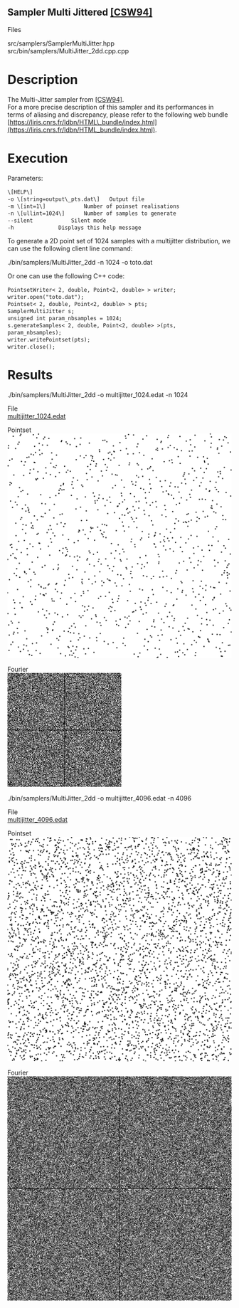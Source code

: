Sampler Multi Jittered [\[CSW94\]](https://dl.acm.org/citation.cfm?id=180895.180927)
------------------------------------------------------------------------------------

Files

src/samplers/SamplerMultiJitter.hpp  
src/bin/samplers/MultiJitter\_2dd.cpp.cpp

Description
===========

The Multi-Jitter sampler from [\[CSW94\]](https://www.researchgate.net/publication/262372120_Multi-Jittered_Sampling).  
For a more precise description of this sampler and its performances in terms of aliasing and discrepancy, please refer to the following web bundle [https://liris.cnrs.fr/ldbn/HTML\_bundle/index.html](https://liris.cnrs.fr/ldbn/HTML_bundle/index.html).

Execution
=========

Parameters:  

	\[HELP\]
	-o \[string=output\_pts.dat\]	Output file
	-m \[int=1\]			Number of poinset realisations
	-n \[ullint=1024\]		Number of samples to generate
	--silent 			Silent mode
	-h 				Displays this help message
			

To generate a 2D point set of 1024 samples with a multijitter distribution, we can use the following client line command:

 ./bin/samplers/MultiJitter\_2dd -n 1024 -o toto.dat 

Or one can use the following C++ code:

    
    PointsetWriter< 2, double, Point<2, double> > writer;
    writer.open("toto.dat");
    Pointset< 2, double, Point<2, double> > pts;
    SamplerMultiJitter s;
    unsigned int param_nbsamples = 1024;
    s.generateSamples< 2, double, Point<2, double> >(pts, param_nbsamples);
    writer.writePointset(pts);
    writer.close();
    			

Results
=======

 ./bin/samplers/MultiJitter\_2dd -o multijitter\_1024.edat -n 1024 

File  
[multijitter\_1024.edat](data/multijitter/multijitter_1024.edat)

Pointset  
[![](data/multijitter/multijitter_1024.png)](data/multijitter/multijitter_1024.png)

Fourier  
[![](data/multijitter/multijitter_1024_fourier.png)](data/multijitter/multijitter_1024_fourier.png)

 ./bin/samplers/MultiJitter\_2dd -o multijitter\_4096.edat -n 4096 

File  
[multijitter\_4096.edat](data/multijitter/multijitter_4096.edat)

Pointset  
[![](data/multijitter/multijitter_4096.png)](data/multijitter/multijitter_4096.png)

Fourier  
[![](data/multijitter/multijitter_4096_fourier.png)](data/multijitter/multijitter_4096_fourier.png)